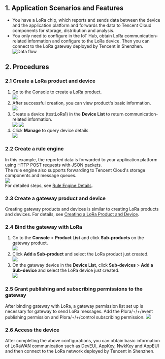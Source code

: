 [//]: # (chinagitpath:XXXXX)

## 1. Application Scenarios and Features
- You have a LoRa chip, which reports and sends data between the device and the application platform and forwards the data to Tencent Cloud components for storage, distribution and analysis.  
- You only need to configure in the IoT Hub, obtain LoRa communication-related information and configure to the LoRa device. Then you can connect to the LoRa gateway deployed by Tencent in Shenzhen.
![Data flow](https://main.qcloudimg.com/raw/e8fd5d1c2bc162c9d0dd618553fb570a/LoRa_freamwork.png)

## 2. Procedures
### 2.1 Create a LoRa product and device
1. Go to the [Console](https://console.cloud.tencent.com/iotcloud) to create a LoRa product.  
![](https://main.qcloudimg.com/raw/f6e66177d91dad72cd423cdd714e0197/LoRa_product.png)
2. After successful creation, you can view product's basic information.  
![](https://main.qcloudimg.com/raw/28d192fec91cf730402391393c154318/LoRa_product_info.png)
3. Create a device (testLoRa1) in the **Device List** to return communication-related information.  
![](https://main.qcloudimg.com/raw/d54cba5ea51a16a508f3c47c6f5de3c3/LoRa_device.png)
![](https://main.qcloudimg.com/raw/33bd588f15bd7dd2f0fffa929bb16b81/LoRa_device_info.png)
4. Click **Manage** to query device details.  
![](https://main.qcloudimg.com/raw/0aa423f1542beaa415e549fb233e5a6e/LoRa_device_info_m.png)

### 2.2 Create a rule engine
In this example, the reported data is forwarded to your application platform using HTTP POST requests with JSON packets.  
The rule engine also supports forwarding to Tencent Cloud's storage components and message queues.  
![](https://main.qcloudimg.com/raw/26acf7aa274fe686e857fda1e70b98d2/NB-IoT_forward_app.png)  
For detailed steps, see [Rule Engine Details](https://cloud.tencent.com/document/product/634/14446).
### 2.3 Create a gateway product and device
Creating gateway products and devices is similar to creating LoRa products and devices. For details, see [Creating a LoRa Product and Device](https://cloud.tencent.com/document/product/634/30210#2.1-.E5.88.9B.E5.BB.BA-lora-.E4.BA.A7.E5.93.81.E5.92.8C.E8.AE.BE.E5.A4.87).
### 2.4 Bind the gateway with LoRa
1. Go to the **Console** > **Product List** and click **Sub-products** on the gateway product.  
![](https://main.qcloudimg.com/raw/f9bb294a9e4b83b78b14aef60f54a8db/Gateway_sub_product.png)
2. Click **Add a Sub-product** and select the LoRa product just created.  
![](https://main.qcloudimg.com/raw/0b660fb0d3e8e1233426a6fc878b2301/Gateway_add_lora_product.png)
3. On the gateway device in the **Device List**, click **Sub-devices** > **Add a Sub-device** and select the LoRa device just created.  
![](https://main.qcloudimg.com/raw/7a52e633c5d3510637c1ff2e5bb5d329/Gateway_device_add_lora_device.png)
### 2.5 Grant publishing and subscribing permissions to the gateway
After binding gateway with LoRa, a gateway permission list set up is necessary for gateway to send LoRa messages.
Add the Plora/+/+/event publishing permission and Plora/+/+/control subscribing permission.
![](https://main.qcloudimg.com/raw/5e4bf8b2d4ad502a7bee7705eca85688/Gateway_topic_policy.png)
### 2.6 Access the device
After completing the above configurations, you can obtain basic information of LoRaWAN communication such as DevEUI, AppKey, NwkKey and AppEUI and then connect to the LoRa network deployed by Tencent in Shenzhen.

